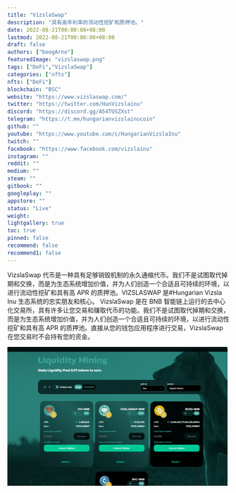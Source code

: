```yaml
---
title: "VizslaSwap"
description: "具有高年利率的流动性挖矿和质押池。"
date: 2022-08-21T00:00:00+08:00
lastmod: 2022-08-21T00:00:00+08:00
draft: false
authors: ["boogArno"]
featuredImage: "vizslaswap.png"
tags: ["DeFi","VizslaSwap"]
categories: ["nfts"]
nfts: ["DeFi"]
blockchain: "BSC"
website: "https://www.vizslaswap.com/"
twitter: "https://twitter.com/HunVizslainu"
discord: "https://discord.gg/A54TUSZXst"
telegram: "https://t.me/hungarianvizslainucoin"
github: ""
youtube: "https://www.youtube.com/c/HungarianVizslaInu"
twitch: ""
facebook: "https://www.facebook.com/vizslainu"
instagram: ""
reddit: ""
medium: ""
steam: ""
gitbook: ""
googleplay: ""
appstore: ""
status: "Live"
weight: 
lightgallery: true
toc: true
pinned: false
recommend: false
recommend1: false
---
```

VizslaSwap 代币是一种具有足够销毁机制的永久通缩代币。我们不是试图取代掉期和交换，而是为生态系统增加价值，并为人们创造一个合适且可持续的环境，以进行流动性挖矿和具有高 APR 的质押池。VIZSLASWAP 是#Hungarian Vizsla Inu 生态系统的忠实朋友和核心。
VizslaSwap 是在 BNB 智能链上运行的去中心化交易所，具有许多让您交易和赚取代币的功能。我们不是试图取代掉期和交换，而是为生态系统增加价值，并为人们创造一个合适且可持续的环境，以进行流动性挖矿和具有高 APR 的质押池。直接从您的钱包应用程序进行交易，VizslaSwap 在您交易时不会持有您的资金。

![vizslaswap-dapp-defi-bsc-image1-500x315_83c05ef355cf831d936d71ae39373558](vizslaswap-dapp-defi-bsc-image1-500x315_83c05ef355cf831d936d71ae39373558.png)

